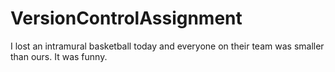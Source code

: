 # VersionControlAssignment
I lost an intramural basketball today and everyone on their team was smaller than ours. It was funny.
